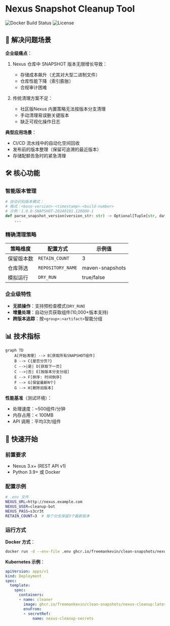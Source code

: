 # Nexus Snapshot Cleanup Tool

![Docker Build Status](https://github.com/freemankevin/clean-snapshots/actions/workflows/docker-build.yml/badge.svg)
![License](https://img.shields.io/badge/license-MIT-blue.svg)

## 🎯 解决问题场景

**企业级痛点**：
1. Nexus 仓库中 SNAPSHOT 版本无限增长导致：
   - 存储成本飙升（尤其对大型二进制文件）
   - 仓库性能下降（索引膨胀）
   - 合规审计困难

2. 传统清理方案不足：
   - 社区版Nexus 内置策略无法按版本分支清理
   - 手动清理易误删关键版本
   - 缺乏可视化操作日志

**典型应用场景**：
- CI/CD 流水线中的自动化空间回收
- 发布前的版本整理（保留可追溯的最近版本）
- 存储配额告急时的紧急清理

## 🛠️ 核心功能

### 智能版本管理
```python
# 自动识别版本模式：
# 格式：<base-version>-<timestamp>-<build-number>
# 示例：1.0.0-SNAPSHOT-20240101.120000-1
def parse_snapshot_version(version_str: str) -> Optional[Tuple[str, datetime, int]]:
    ...
```

### 精确清理策略
| 策略维度        | 配置方式                  | 示例值       |
|----------------|--------------------------|-------------|
| 保留版本数      | `RETAIN_COUNT`           | 3           |
| 仓库筛选        | `REPOSITORY_NAME`        | maven-snapshots |
| 模拟运行        | `DRY_RUN`                | true/false  |

### 企业级特性
- **无损操作**：支持预检查模式(`DRY_RUN`)
- **增量处理**：自动分页获取组件(10,000+版本支持)
- **跨版本追踪**：按`<group>:<artifact>`智能分组

## 📊 技术指标

```mermaid
graph TD
    A[开始清理] --> B[获取所有SNAPSHOT组件]
    B --> C{是否分页?}
    C -->|是| D[获取下一页]
    C -->|否| E[按版本分支分组]
    E --> F[排序: 时间倒序]
    F --> G[保留最新N个]
    G --> H[删除旧版本]
```

**性能基准**（测试环境）：
- 处理速度：~500组件/分钟
- 内存占用：< 100MB
- API 调用：平均3次/组件

## 🚀 快速开始

### 前置要求
- Nexus 3.x+ (REST API v1)
- Python 3.9+ 或 Docker

### 配置示例
```bash
# .env 文件
NEXUS_URL=http://nexus.example.com
NEXUS_USER=cleanup-bot
NEXUS_PASS=s3cr3t
RETAIN_COUNT=3  # 每个分支保留3个最新版本
```

### 运行方式
**Docker 方式**：
```bash
docker run -d --env-file .env ghcr.io/freemankevin/clean-snapshots/nexus-cleanup:latest
```

**Kubernetes 示例**：
```yaml
apiVersion: apps/v1
kind: Deployment
spec:
  template:
    spec:
      containers:
      - name: cleaner
        image: ghcr.io/freemankevin/clean-snapshots/nexus-cleanup:latest
        envFrom:
        - secretRef:
            name: nexus-cleanup-secrets
```